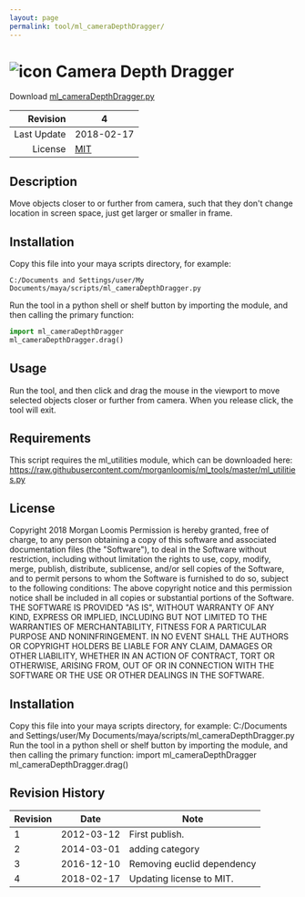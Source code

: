 ```yaml
---
layout: page
permalink: tool/ml_cameraDepthDragger/
---
```


# ![icon](https://raw.githubusercontent.com/morganloomis/ml_tools/master/icons//ml_cameraDepthDragger.png) Camera Depth Dragger
Download [ml_cameraDepthDragger.py](https://raw.githubusercontent.com/morganloomis/ml_tools/master/ml_cameraDepthDragger.py)

| Revision | 4 |
|---:|---|
| Last Update | 2018-02-17 |
| License | [MIT](https://opensource.org/licenses/MIT) |

## Description

 Move objects closer to or further from camera, such that they don't change location in screen space, just get larger or smaller in frame. 

## Installation

Copy this file into your maya scripts directory, for example:

`C:/Documents and Settings/user/My Documents/maya/scripts/ml_cameraDepthDragger.py`

Run the tool in a python shell or shelf button by importing the module, 
and then calling the primary function:

```python
import ml_cameraDepthDragger
ml_cameraDepthDragger.drag()
```

## Usage

 Run the tool, and then click and drag the mouse in the viewport to move selected objects closer or further from camera. When you release click, the tool will exit. 

## Requirements

 This script requires the ml_utilities module, which can be downloaded here: https://raw.githubusercontent.com/morganloomis/ml_tools/master/ml_utilities.py 

## License

 Copyright 2018 Morgan Loomis Permission is hereby granted, free of charge, to any person obtaining a copy of this software and associated documentation files (the "Software"), to deal in the Software without restriction, including without limitation the rights to use, copy, modify, merge, publish, distribute, sublicense, and/or sell copies of the Software, and to permit persons to whom the Software is furnished to do so, subject to the following conditions: The above copyright notice and this permission notice shall be included in all copies or substantial portions of the Software. THE SOFTWARE IS PROVIDED "AS IS", WITHOUT WARRANTY OF ANY KIND, EXPRESS OR IMPLIED, INCLUDING BUT NOT LIMITED TO THE WARRANTIES OF MERCHANTABILITY, FITNESS FOR A PARTICULAR PURPOSE AND NONINFRINGEMENT. IN NO EVENT SHALL THE AUTHORS OR COPYRIGHT HOLDERS BE LIABLE FOR ANY CLAIM, DAMAGES OR OTHER LIABILITY, WHETHER IN AN ACTION OF CONTRACT, TORT OR OTHERWISE, ARISING FROM, OUT OF OR IN CONNECTION WITH THE SOFTWARE OR THE USE OR OTHER DEALINGS IN THE SOFTWARE. 

## Installation

 Copy this file into your maya scripts directory, for example: C:/Documents and Settings/user/My Documents/maya/scripts/ml_cameraDepthDragger.py Run the tool in a python shell or shelf button by importing the module, and then calling the primary function: import ml_cameraDepthDragger ml_cameraDepthDragger.drag() 

## Revision History

| Revision | Date | Note|
|---|---|---|
|1|2012-03-12|First publish.|
|2|2014-03-01|adding category|
|3|2016-12-10|Removing euclid dependency|
|4|2018-02-17|Updating license to MIT.|
